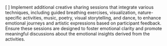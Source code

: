 [ ] Implement additional creative sharing sessions that integrate various techniques, including guided breathing exercises, visualization, nature-specific activities, music, poetry, visual storytelling, and dance, to enhance emotional journeys and artistic expressions based on participant feedback. Ensure these sessions are designed to foster emotional clarity and promote meaningful discussions about the emotional insights derived from the activities.
